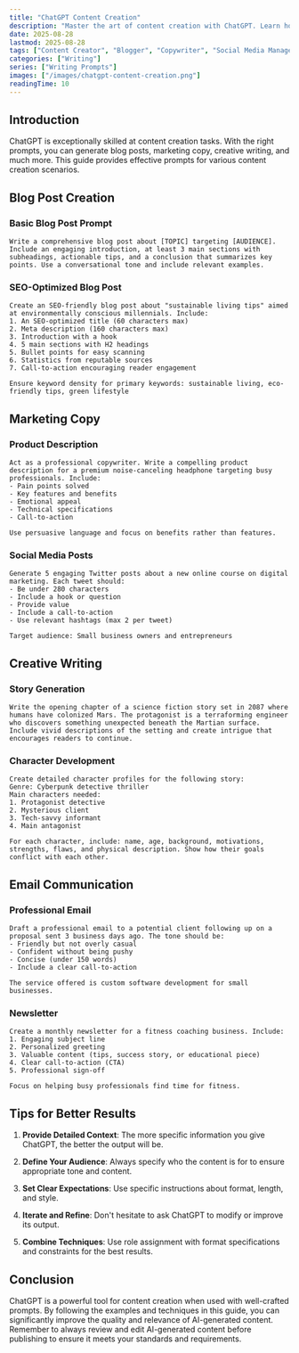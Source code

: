 ```yaml
---
title: "ChatGPT Content Creation"
description: "Master the art of content creation with ChatGPT. Learn how to generate high-quality blog posts, articles, social media content, and more using advanced AI prompts."
date: 2025-08-28
lastmod: 2025-08-28
tags: ["Content Creator", "Blogger", "Copywriter", "Social Media Manager", "Marketing Specialist"]
categories: ["Writing"]
series: ["Writing Prompts"]
images: ["/images/chatgpt-content-creation.png"]
readingTime: 10
---
```


## Introduction

ChatGPT is exceptionally skilled at content creation tasks. With the right prompts, you can generate blog posts, marketing copy, creative writing, and much more. This guide provides effective prompts for various content creation scenarios.

## Blog Post Creation

### Basic Blog Post Prompt
```
Write a comprehensive blog post about [TOPIC] targeting [AUDIENCE]. Include an engaging introduction, at least 3 main sections with subheadings, actionable tips, and a conclusion that summarizes key points. Use a conversational tone and include relevant examples.
```

### SEO-Optimized Blog Post
```
Create an SEO-friendly blog post about "sustainable living tips" aimed at environmentally conscious millennials. Include:
1. An SEO-optimized title (60 characters max)
2. Meta description (160 characters max)
3. Introduction with a hook
4. 5 main sections with H2 headings
5. Bullet points for easy scanning
6. Statistics from reputable sources
7. Call-to-action encouraging reader engagement

Ensure keyword density for primary keywords: sustainable living, eco-friendly tips, green lifestyle
```

## Marketing Copy

### Product Description
```
Act as a professional copywriter. Write a compelling product description for a premium noise-canceling headphone targeting busy professionals. Include:
- Pain points solved
- Key features and benefits
- Emotional appeal
- Technical specifications
- Call-to-action

Use persuasive language and focus on benefits rather than features.
```

### Social Media Posts
```
Generate 5 engaging Twitter posts about a new online course on digital marketing. Each tweet should:
- Be under 280 characters
- Include a hook or question
- Provide value
- Include a call-to-action
- Use relevant hashtags (max 2 per tweet)

Target audience: Small business owners and entrepreneurs
```

## Creative Writing

### Story Generation
```
Write the opening chapter of a science fiction story set in 2087 where humans have colonized Mars. The protagonist is a terraforming engineer who discovers something unexpected beneath the Martian surface. Include vivid descriptions of the setting and create intrigue that encourages readers to continue.
```

### Character Development
```
Create detailed character profiles for the following story:
Genre: Cyberpunk detective thriller
Main characters needed:
1. Protagonist detective
2. Mysterious client
3. Tech-savvy informant
4. Main antagonist

For each character, include: name, age, background, motivations, strengths, flaws, and physical description. Show how their goals conflict with each other.
```

## Email Communication

### Professional Email
```
Draft a professional email to a potential client following up on a proposal sent 3 business days ago. The tone should be:
- Friendly but not overly casual
- Confident without being pushy
- Concise (under 150 words)
- Include a clear call-to-action

The service offered is custom software development for small businesses.
```

### Newsletter
```
Create a monthly newsletter for a fitness coaching business. Include:
1. Engaging subject line
2. Personalized greeting
3. Valuable content (tips, success story, or educational piece)
4. Clear call-to-action (CTA)
5. Professional sign-off

Focus on helping busy professionals find time for fitness.
```

## Tips for Better Results

1. **Provide Detailed Context**: The more specific information you give ChatGPT, the better the output will be.

2. **Define Your Audience**: Always specify who the content is for to ensure appropriate tone and content.

3. **Set Clear Expectations**: Use specific instructions about format, length, and style.

4. **Iterate and Refine**: Don't hesitate to ask ChatGPT to modify or improve its output.

5. **Combine Techniques**: Use role assignment with format specifications and constraints for the best results.

## Conclusion

ChatGPT is a powerful tool for content creation when used with well-crafted prompts. By following the examples and techniques in this guide, you can significantly improve the quality and relevance of AI-generated content. Remember to always review and edit AI-generated content before publishing to ensure it meets your standards and requirements.